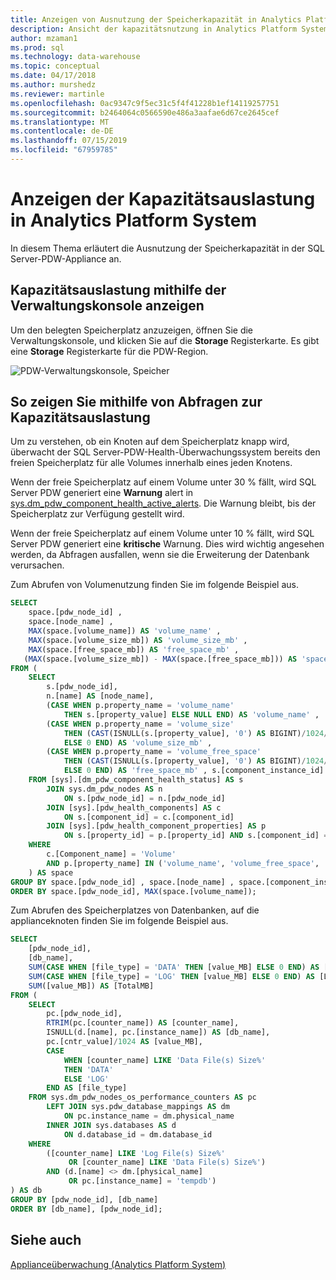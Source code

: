 ```yaml
---
title: Anzeigen von Ausnutzung der Speicherkapazität in Analytics Platform System | Microsoft-Dokumentation
description: Ansicht der kapazitätsnutzung in Analytics Platform System.
author: mzaman1
ms.prod: sql
ms.technology: data-warehouse
ms.topic: conceptual
ms.date: 04/17/2018
ms.author: murshedz
ms.reviewer: martinle
ms.openlocfilehash: 0ac9347c9f5ec31c5f4f41228b1ef14119257751
ms.sourcegitcommit: b2464064c0566590e486a3aafae6d67ce2645cef
ms.translationtype: MT
ms.contentlocale: de-DE
ms.lasthandoff: 07/15/2019
ms.locfileid: "67959785"
---
```

# <a name="view-capacity-utilization-in-analytics-platform-system"></a>Anzeigen der Kapazitätsauslastung in Analytics Platform System
In diesem Thema erläutert die Ausnutzung der Speicherkapazität in der SQL Server-PDW-Appliance an.  
  
## <a name="to-view-capacity-utilization-by-using-admin-console"></a>Kapazitätsauslastung mithilfe der Verwaltungskonsole anzeigen  
Um den belegten Speicherplatz anzuzeigen, öffnen Sie die Verwaltungskonsole, und klicken Sie auf die **Storage** Registerkarte. Es gibt eine **Storage** Registerkarte für die PDW-Region.  
  
![PDW-Verwaltungskonsole, Speicher](./media/view-capacity-utilization/SQL_Server_PDW_AdminConsol_StorageV2.png "SQL_Server_PDW_AdminConsol_StorageV2")  
  
## <a name="to-view-capacity-utilization-by-using-queries"></a>So zeigen Sie mithilfe von Abfragen zur Kapazitätsauslastung  
Um zu verstehen, ob ein Knoten auf dem Speicherplatz knapp wird, überwacht der SQL Server-PDW-Health-Überwachungssystem bereits den freien Speicherplatz für alle Volumes innerhalb eines jeden Knotens.  
  
Wenn der freie Speicherplatz auf einem Volume unter 30 % fällt, wird SQL Server PDW generiert eine **Warnung** alert in [sys.dm_pdw_component_health_active_alerts](../relational-databases/system-dynamic-management-views/sys-dm-pdw-component-health-active-alerts-transact-sql.md).  Die Warnung bleibt, bis der Speicherplatz zur Verfügung gestellt wird.  
  
Wenn der freie Speicherplatz auf einem Volume unter 10 % fällt, wird SQL Server PDW generiert eine **kritische** Warnung. Dies wird wichtig angesehen werden, da Abfragen ausfallen, wenn sie die Erweiterung der Datenbank verursachen.  
  
Zum Abrufen von Volumenutzung finden Sie im folgende Beispiel aus.  
  
```sql  
SELECT   
    space.[pdw_node_id] ,  
    space.[node_name] ,  
    MAX(space.[volume_name]) AS 'volume_name' ,  
    MAX(space.[volume_size_mb]) AS 'volume_size_mb' ,  
    MAX(space.[free_space_mb]) AS 'free_space_mb' ,  
   (MAX(space.[volume_size_mb]) - MAX(space.[free_space_mb])) AS 'space_utilized'  
FROM (  
    SELECT   
        s.[pdw_node_id],  
        n.[name] AS [node_name],  
        (CASE WHEN p.property_name = 'volume_name'   
            THEN s.[property_value] ELSE NULL END) AS 'volume_name' ,  
        (CASE WHEN p.property_name = 'volume_size'   
            THEN (CAST(ISNULL(s.[property_value], '0') AS BIGINT)/1024/1024)   
            ELSE 0 END) AS 'volume_size_mb' ,  
        (CASE WHEN p.property_name = 'volume_free_space'   
            THEN (CAST(ISNULL(s.[property_value], '0') AS BIGINT)/1024/1024)   
            ELSE 0 END) AS 'free_space_mb' , s.[component_instance_id]  
    FROM [sys].[dm_pdw_component_health_status] AS s  
        JOIN sys.dm_pdw_nodes AS n   
            ON s.[pdw_node_id] = n.[pdw_node_id]  
        JOIN [sys].[pdw_health_components] AS c   
            ON s.[component_id] = c.[component_id]  
        JOIN [sys].[pdw_health_component_properties] AS p   
            ON s.[property_id] = p.[property_id] AND s.[component_id] = p.[component_id]  
    WHERE  
        c.[Component_name] = 'Volume'  
        AND p.[property_name] IN ('volume_name', 'volume_free_space', 'volume_size')  
    ) AS space  
GROUP BY space.[pdw_node_id] , space.[node_name] , space.[component_instance_id]  
ORDER BY space.[pdw_node_id], MAX(space.[volume_name]);  
```  
  
Zum Abrufen des Speicherplatzes von Datenbanken, auf die applianceknoten finden Sie im folgende Beispiel aus.  
  
```sql  
SELECT   
    [pdw_node_id],   
    [db_name],   
    SUM(CASE WHEN [file_type] = 'DATA' THEN [value_MB] ELSE 0 END) AS [DataSizeMB],  
    SUM(CASE WHEN [file_type] = 'LOG' THEN [value_MB] ELSE 0 END) AS [LogSizeMB],  
    SUM([value_MB]) AS [TotalMB]  
FROM (  
    SELECT   
        pc.[pdw_node_id],   
        RTRIM(pc.[counter_name]) AS [counter_name],   
        ISNULL(d.[name], pc.[instance_name]) AS [db_name],   
        pc.[cntr_value]/1024 AS [value_MB],  
        CASE   
            WHEN [counter_name] LIKE 'Data File(s) Size%'   
            THEN 'DATA'   
            ELSE 'LOG'   
        END AS [file_type]  
    FROM sys.dm_pdw_nodes_os_performance_counters AS pc  
        LEFT JOIN sys.pdw_database_mappings AS dm   
            ON pc.instance_name = dm.physical_name  
        INNER JOIN sys.databases AS d   
            ON d.database_id = dm.database_id  
    WHERE   
        ([counter_name] LIKE 'Log File(s) Size%'  
             OR [counter_name] LIKE 'Data File(s) Size%')  
        AND (d.[name] <> dm.[physical_name]   
             OR pc.[instance_name] = 'tempdb')  
) AS db  
GROUP BY [pdw_node_id], [db_name]  
ORDER BY [db_name], [pdw_node_id];  
```  
  
## <a name="see-also"></a>Siehe auch  
<!-- MISSING LINKS [Common Metadata Query Examples &#40;SQL Server PDW&#41;](../sqlpdw/common-metadata-query-examples-sql-server-pdw.md)  -->
[Applianceüberwachung &#40;Analytics Platform System&#41;](appliance-monitoring.md)  
  
